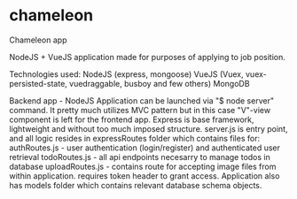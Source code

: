 # chameleon
Chameleon app

NodeJS + VueJS application made for purposes of applying to job position.

Technologies used:
NodeJS (express, mongoose)
VueJS (Vuex, vuex-persisted-state, vuedraggable, busboy and few others)
MongoDB

Backend app - NodeJS
Application can be launched via "$ node server" command.
It pretty much utilizes MVC pattern but in this case "V"-view component is left for the frontend app.
Express is base framework, lightweight and without too much imposed structure.
server.js is entry point, and all logic resides in expressRoutes folder which contains files for:
authRoutes.js - user authentication (login/register) and authenticated user retrieval
todoRoutes.js - all api endpoints necesarry to manage todos in database
uploadRoutes.js - contains route for accepting image files from within application. requires token header to grant access.
Application also has models folder which contains relevant database schema objects.
